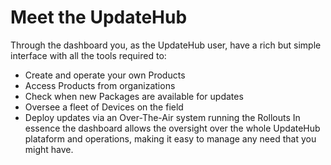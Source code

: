 # Meet the UpdateHub

Through the dashboard you, as the UpdateHub user, have a rich but simple interface with all the tools required to:

* Create and operate your own Products
* Access Products from organizations
* Check when new Packages are available for updates
* Oversee a fleet of Devices on the field
* Deploy updates via an Over-The-Air system running the Rollouts
In essence the dashboard allows the oversight over the whole UpdateHub plataform and operations, making it easy to manage any need that you might have.
